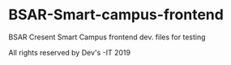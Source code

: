 # BSAR-Smart-campus-frontend
BSAR Cresent Smart Campus frontend dev. files for testing

All rights reserved by Dev's -IT 2019
